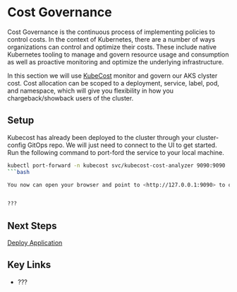 # Cost Governance
Cost Governance is the continuous process of implementing policies to control costs. In the context of Kubernetes, there are a number of ways organizations can control and optimize their costs. These include native Kubernetes tooling to manage and govern resource usage and consumption as well as proactive monitoring and optimize the underlying infrastructure.

In this section we will use [KubeCost](https://kubecost.com/) monitor and govern our AKS clyster cost. Cost allocation can be scoped to a deployment, service, label, pod, and namespace, which will give you flexibility in how you chargeback/showback users of the cluster.

## Setup

Kubecost has already been deployed to the cluster through your cluster-config GitOps repo. We will just need to connect to the UI to get started. Run the following command to port-ford the service to your local machine.

```bash
kubectl port-forward -n kubecost svc/kubecost-cost-analyzer 9090:9090
```bash

You now can open your browser and point to <http://127.0.0.1:9090> to open the Kubecost UI. In the Kubecost UI you should see a screen like below, so go ahead and select your cluster to view cost allocation information.


???
```

## Next Steps

[Deploy Application](/deploy-app/README.md)

## Key Links

* ???
